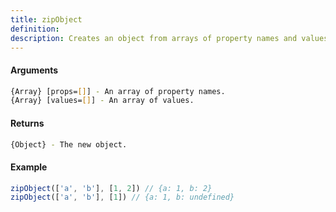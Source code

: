 ```yaml
---
title: zipObject
definition: 
description: Creates an object from arrays of property names and values, where property names become object keys and values become object values.
---
```



#### Arguments


```bash
{Array} [props=[]] - An array of property names.
{Array} [values=[]] - An array of values.
```


#### Returns


```bash
{Object} - The new object.
```


#### Example


```ts
zipObject(['a', 'b'], [1, 2]) // {a: 1, b: 2}zipObject(['a', 'b'], [1]) // {a: 1, b: undefined}
```